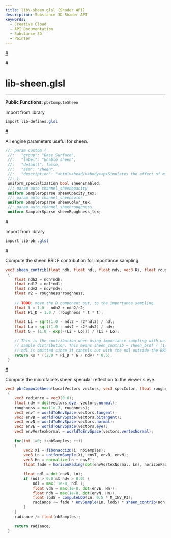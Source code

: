 ```yaml
---
title: lib\-sheen.glsl (Shader API)
description: Substance 3D Shader API
keywords:
  - Creative Cloud
  - API Documentation
  - Substance 3D
  - Painter
---
```














[\#](#section-0)












[\#](#section-1)

lib\-sheen.glsl
===============

---




**Public Functions:**
`pbrComputeSheen`


Import from library





```glsl
import lib-defines.glsl
```







[\#](#section-2)

All engine parameters useful for sheen.





```glsl
//: param custom {
 //:   "group": "Base Surface",
 //:   "label": "Enable sheen",
 //:   "default": false,
 //:   "asm": "sheen",
 //:   "description": "<html><head/><body><p>Simulates the effect of microscopic fibers or fuzz on the surface.<br/><b>Please note</b>: The following channel needs to be present for this parameter to have an effect: <b>Sheen opacity</b>. Optionally, the following channels provide additional control: <b>Sheen color</b> and <b>Sheen roughness</b>.</p></body></html>"
 //: }
 uniform_specialization bool sheenEnabled;
 //: param auto channel_sheenopacity
 uniform SamplerSparse sheenOpacity_tex;
 //: param auto channel_sheencolor
 uniform SamplerSparse sheenColor_tex;
 //: param auto channel_sheenroughness
 uniform SamplerSparse sheenRoughness_tex;
```







[\#](#section-3)

Import from library





```glsl
import lib-pbr.glsl
```







[\#](#section-4)

Compute the sheen BRDF contribution for importance sampling.





```glsl
vec3 sheen_contrib(float ndh, float ndl, float ndv, vec3 Ks, float roughness)
 {
 	float ndh2 = ndh*ndh;
 	float ndl2 = ndl*ndl;
 	float ndv2 = ndv*ndv;
 	float r2 = roughness*roughness;
 
 	// TODO: move the D component out, to the importance sampling.
 	float t = 1.0 - ndh2 + ndh2/r2;
 	float Pi_D = 1.0 / (roughness * t * t);
 
 	float Li = sqrt(1.0 - ndl2 + r2*ndl2) / ndl;
 	float Lo = sqrt(1.0 - ndv2 + r2*ndv2) / ndv;
 	float G = (1.0 - exp(-(Li + Lo))) / (Li + Lo);
 
 	// This is the contribution when using importance sampling with uniform
 	// sample distribution. This means sheen_contrib = sheen_brdf / (1/(2*Pi))
 	// ndl is omitted since it cancels out with the ndl outside the BRDF.
 	return Ks * ((2.0 * Pi_D * G / ndv) * 0.5);
 }
```







[\#](#section-5)

Compute the microfacets sheen specular reflection to the viewer's eye.





```glsl
vec3 pbrComputeSheen(LocalVectors vectors, vec3 specColor, float roughness)
 {
 	vec3 radiance = vec3(0.0);
 	float ndv = dot(vectors.eye, vectors.normal);
 	roughness = max(1e-3, roughness);
 	vec3 envT = worldToEnvSpace(vectors.tangent);
 	vec3 envB = worldToEnvSpace(vectors.bitangent);
 	vec3 envN = worldToEnvSpace(vectors.normal);
 	vec3 envE = worldToEnvSpace(vectors.eye);
 	vec3 envVertexNormal = worldToEnvSpace(vectors.vertexNormal);
 
 	for(int i=0; i<nbSamples; ++i)
 	{
 		vec2 Xi = fibonacci2D(i, nbSamples);
 		vec3 Ln = uniformSample(Xi, envT, envB, envN);
 		vec3 Hn = normalize(Ln + envE);
 		float fade = horizonFading(dot(envVertexNormal, Ln), horizonFade);
 
 		float ndl = dot(envN, Ln);
 		if (ndl > 0.0 && ndv > 0.0) {
 			ndl = max( 1e-8, ndl );
 			float vdh = max(1e-8, dot(envE, Hn));
 			float ndh = max(1e-8, dot(envN, Hn));
 			float lodS = computeLOD(Ln, 0.5 * M_INV_PI);
 			radiance += fade * envSample(Ln, lodS) * sheen_contrib(ndh, ndl, ndv, specColor, roughness);
 		}
 	}
 	radiance /= float(nbSamples);
 
 	return radiance;
 }
 
 
```






